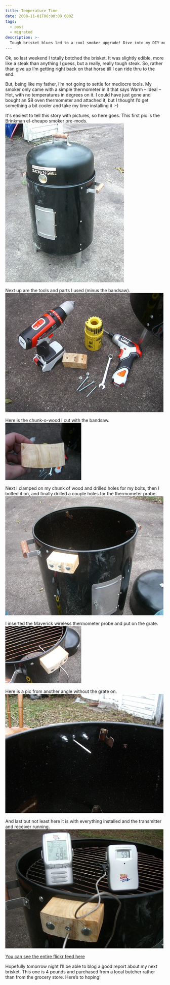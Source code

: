 ```yaml
---
title: Temperature Time
date: 2008-11-01T00:00:00.000Z
tags:
  - post
  - migrated
description: >-
  Tough brisket blues led to a cool smoker upgrade! Dive into my DIY mod with pics and see how this smoker might just master the perfect brisket.
---
```


Ok, so last weekend I totally botched the brisket. It was slightly edible, more like a steak than anything I guess, but a really, really tough steak. So, rather than give up I’m getting right back on that horse till I can ride thru to the end.

But, being like my father, I’m not going to settle for mediocre tools. My smoker only came with a simple thermometer in it that says Warm – Ideal – Hot, with no temperatures in degrees on it. I could have just gone and bought an $8 oven thermometer and attached it, but I thought I’d get something a bit cooler and take my time installing it :-)

It's easiest to tell this story with pictures, so here goes. This first pic is the Brinkman el-cheapo smoker pre-mods.
![Brinkman el-cheapo smoker](/images/posts/temperature-time/2993407764_1a8e0dc92a.jpg "Brinkman el-cheapo smoker")

Next up are the tools and parts I used (minus the bandsaw).
![Tools and parts](/images/posts/temperature-time/2992563535_75d78922dd.jpg "Tools and parts")

Here is the chunk-o-wood I cut with the bandsaw.
![Chunk-O-Wood](/images/posts/temperature-time/2992564485_9c3cc23cc9_m.jpg "Chunk-O-Wood")

Next I clamped on my chunk of wood and drilled holes for my bolts, then I bolted it on, and finally drilled a couple holes for the thermometer probe.
![Brinkman hacked](/images/posts/temperature-time/2993411928_e82fc8c222.jpg "Brinkman hacked")

I inserted the Maverick wireless thermometer probe and put on the grate.
![You've been probed](/images/posts/temperature-time/2993413134_3ca3c366bf_m.jpg "You've been probed")

Here is a pic from another angle without the grate on.
![silly goose](/images/posts/temperature-time/2993414566_b5a7b8fb87.jpg "silly goose")

And last but not least here it is with everything installed and the transmitter and receiver running.
![We have transmission](/images/posts/temperature-time/2993415836_971e9c1a46.jpg "We have transmission")

[You can see the entire flickr feed here](http://www.flickr.com/photos/jonmagic/)

Hopefully tomorrow night I’ll be able to blog a good report about my next brisket. This one is 4 pounds and purchased from a local butcher rather than from the grocery store. Here’s to hoping!
